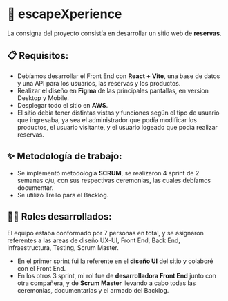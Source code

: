 # 🚀 escapeXperience 
La consigna del proyecto consistía en desarrollar un sitio web de **reservas**. 

## 📋 Requisitos:
- Debíamos desarrollar el Front End con **React + Vite**, una base de datos y una API para los usuarios, las reservas y los productos.
- Realizar el diseño en **Figma** de las principales pantallas, en version Desktop y Mobile.
- Desplegar todo el sitio en **AWS**.
- El sitio debía tener distintas vistas y funciones según el tipo de usuario que ingresaba, ya sea el administrador que podía modificar los productos, 
el usuario visitante, y el usuario logeado que podía realizar reservas.

## ✨ Metodología de trabajo:
- Se implementó metodología **SCRUM**, se realizaron 4 sprint de 2 semanas c/u, con sus respectivas ceremonias, las cuales debíamos documentar.
- Se utilizó Trello para el Backlog.

## 🤹🏼 Roles desarrollados:
El equipo estaba conformado por 7 personas en total, y se asignaron referentes a las areas de diseño UX-UI, Front End, Back End, Infraestructura, Testing, Scrum Master. 
- En el primer sprint fui la referente en el **diseño UI** del sitio y colaboré con el Front End.
- En los otros 3 sprint, mi rol fue de **desarrolladora Front End** junto con otra compañera, y de **Scrum Master** llevando a cabo todas las ceremonias, documentarlas y el armado del Backlog.
